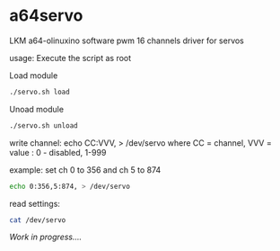 # a64servo
LKM a64-olinuxino software pwm 16 channels driver for servos


usage: Execute the script as root

Load module
```bash
./servo.sh load
```
Unoad module
```bash
./servo.sh unload
```
write channel:
echo CC:VVV, > /dev/servo
where CC = channel, VVV = value : 0 - disabled, 1-999

example: set ch 0 to 356 and ch 5 to 874
```bash
echo 0:356,5:874, > /dev/servo
```
read settings:
```bash
cat /dev/servo
```

_*Work in progress....*_
